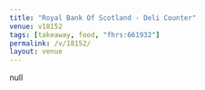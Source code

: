 ```yaml
---
title: "Royal Bank Of Scotland - Deli Counter"
venue: v18152
tags: [takeaway, food, "fhrs:661932"]
permalink: /v/18152/
layout: venue
---
```

null